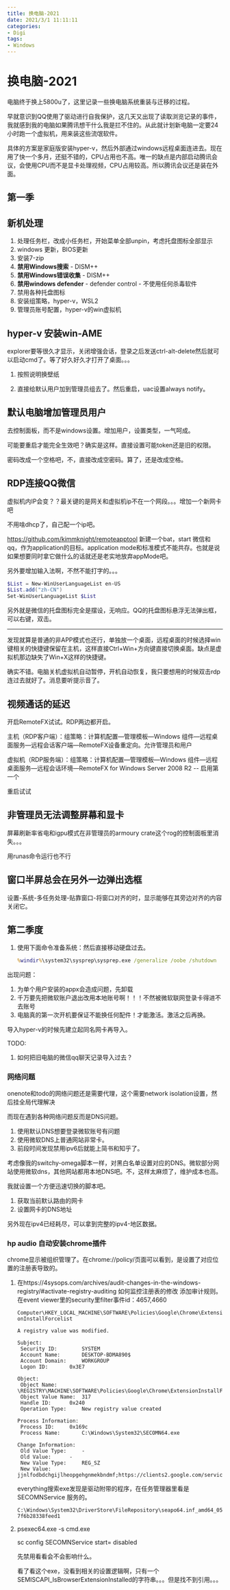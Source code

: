 ```yaml
---
title: 换电脑-2021
date: 2021/3/1 11:11:11
categories:
- Digi
tags:
- Windows
---
```


# 换电脑-2021

电脑终于换上5800u了，这里记录一些换电脑系统重装与迁移的过程。

早就意识到QQ使用了驱动进行自我保护，这几天又出现了读取浏览记录的事件，我就感到我的电脑如果腾讯想干什么我是拦不住的。从此就计划新电脑一定要24小时跑一个虚拟机，用来装这些流氓软件。

具体的方案是家庭版安装hyper-v，然后外部通过windows远程桌面连进去。现在用了快一个多月，还挺不错的，CPU占用也不高。唯一的缺点是内部启动腾讯会议，会使用CPU而不是显卡处理视频，CPU占用较高。所以腾讯会议还是装在外面。

<!-- more -->

## 第一季 

## 新机处理

1. 处理任务栏，改成小任务栏，开始菜单全部unpin，考虑托盘图标全部显示
2. windows 更新，BIOS更新
3. 安装7-zip
4. **禁用Windows搜索** - DISM++
5. **禁用Windows错误收集** - DISM++
6. **禁用windows defender** - defender control - 不使用任何杀毒软件
7. 禁用各种托盘图标
8. 安装组策略，hyper-v，WSL2
9. 管理员账号配置，hyper-v的win虚拟机



## hyper-v 安装win-AME

explorer要等很久才显示，关闭增强会话，登录之后发送ctrl-alt-delete然后就可以启动cmd了。等了好久好久才打开了桌面。。。

1. 按照说明换壁纸

2. 直接给默认用户加到管理员组去了。然后重启，uac设置always notify。

## 默认电脑增加管理员用户

去控制面板，而不是windows设置。增加用户，设置类型，一气呵成。

可能要重启才能完全生效吧？确实是这样。直接设置可能token还是旧的权限。

密码改成一个空格吧，不，直接改成空密码。算了，还是改成空格。

## RDP连接QQ微信

虚拟机内IP会变？？最关键的是网关和虚拟机ip不在一个网段。。。增加一个新网卡吧

不用啥dhcp了，自己配一个ip吧。

https://github.com/kimmknight/remoteapptool 新建一个bat，start 微信和qq，作为application的目标。application mode和标准模式不能共存。也就是说如果想要同时拿它做什么的话就还是老实地放弃appMode吧。

另外要增加输入法啊，不然不能打字的。。。

```powershell
$List = New-WinUserLanguageList en-US
$List.add("zh-CN")
Set-WinUserLanguageList $List
```

另外就是微信的托盘图标完全是摆设，无响应。QQ的托盘图标悬浮无法弹出框，可以右键，双击。

-------

发现就算是普通的非APP模式也还行，单独放一个桌面，远程桌面的时候选择win键相关的快捷键保留在主机，这样直接Ctrl+Win+方向键直接切换桌面。缺点是虚拟机那边缺失了Win+X这样的快捷键。

确实不错。电脑关机虚拟机自动暂停，开机自动恢复，我只要想用的时候双击rdp连过去就好了。消息要听提示音了。



## 视频通话的延迟

开启RemoteFX试试。RDP两边都开启。

主机（RDP客户端）：组策略：计算机配置—管理模板—Windows 组件—远程桌面服务—远程会话客户端—RemoteFX设备重定向。允许管理员和用户

虚拟机（RDP服务端）：组策略：计算机配置—管理模板—Windows 组件—远程桌面服务—远程会话环境—RemoteFX for Windows Server 2008 R2 -- 启用第一个

重启试试



## 非管理员无法调整屏幕和显卡

屏幕刷新率省电和igpu模式在非管理员的armoury crate这个rog的控制面板里消失。。。

用runas命令运行也不行



## 窗口半屏总会在另外一边弹出选框

设置-系统-多任务处理-贴靠窗口-将窗口对齐的时，显示能够在其旁边对齐的内容  关闭它。





## 第二季度

1. 使用下面命令准备系统：然后直接移动硬盘过去。

   ```cmd
   %windir%\system32\sysprep\sysprep.exe /generalize /oobe /shutdown
   ```

出现问题：

1. 为单个用户安装的appx会造成问题，先卸载
2. 千万要先把微软账户退出改用本地账号啊！！！不然被微软联网登录卡得进不去账号
3. 电脑真的第一次开机要保证不能换任何配件！才能激活。激活之后再换。



导入hyper-v的时候先建立起同名网卡再导入。

TODO:

1. 如何把旧电脑的微信qq聊天记录导入过去？

### 网络问题

onenote和todo的网络问题还是需要代理，这个需要network isolation设置，然后挂全局代理解决



而现在遇到各种网络问题反而是DNS问题。

1. 使用默认DNS想要登录微软账号有问题
2. 使用微软DNS上普通网站非常卡。
3. 前段时间发现禁用ipv6后就能上简书和知乎了。



考虑像我的switchy-omega脚本一样，对黑白名单设置对应的DNS。微软部分网站使用微软dns，其他网站都用本地DNS吧。不，这样太麻烦了，维护成本也高。

我就设置一个方便迅速切换的脚本吧。

1. 获取当前默认路由的网卡
2. 设置网卡的DNS地址



另外现在ipv4已经耗尽，可以拿到完整的ipv4-地区数据。

### hp audio 自动安装chrome插件

chrome显示被组织管理了。在chrome://policy/页面可以看到，是设置了对应位置的注册表导致的。

1. 在https://4sysops.com/archives/audit-changes-in-the-windows-registry/#activate-registry-auditing 如何监控注册表的修改 添加审计规则。在event viewer里的security里filter事件id：4657,4660

   `Computer\HKEY_LOCAL_MACHINE\SOFTWARE\Policies\Google\Chrome\ExtensionInstallForcelist`

   ```
   A registry value was modified.
   
   Subject:
   	Security ID:		SYSTEM
   	Account Name:		DESKTOP-BDMA890$
   	Account Domain:		WORKGROUP
   	Logon ID:		0x3E7
   
   Object:
   	Object Name:		\REGISTRY\MACHINE\SOFTWARE\Policies\Google\Chrome\ExtensionInstallForcelist
   	Object Value Name:	317
   	Handle ID:		0x240
   	Operation Type:		New registry value created
   
   Process Information:
   	Process ID:		0x169c
   	Process Name:		C:\Windows\System32\SECOMN64.exe
   
   Change Information:
   	Old Value Type:		-
   	Old Value:		-
   	New Value Type:		REG_SZ
   	New Value:		jjnlfodbdchgijlheopgehgnmekbndmf;https://clients2.google.com/service/update2/crx
   ```

   everything搜索exe发现是驱动附带的程序，在任务管理器里看是SECOMNService 服务的。

   `C:\Windows\System32\DriverStore\FileRepository\seapo64.inf_amd64_057f6b28338feed1`

2. psexec64.exe -s cmd.exe

   sc config SECOMNService start= disabled

   先禁用看看会不会影响什么。

   看了看这个exe，没看到相关的设置逻辑啊，只有一个SEMISCAPI_IsBrowserExtensionInstalled的字符串。。。但是找不到引用。。。

